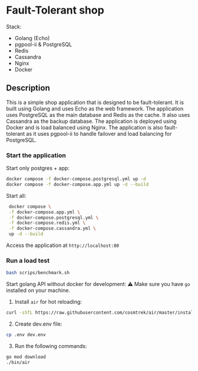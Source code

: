 # Fault-Tolerant shop

Stack:

- Golang (Echo)
- pgpool-ii & PostgreSQL
- Redis
- Cassandra
- Nginx
- Docker

## Description

This is a simple shop application that is designed to be fault-tolerant. It is built using Golang and uses Echo as the
web framework. The application uses PostgreSQL as the main database and Redis as the cache. It also uses Cassandra as
the backup database. The application is deployed using Docker and is load balanced using Nginx. The application is also
fault-tolerant as it uses pgpool-ii to handle failover and load balancing for PostgreSQL.

### Start the application

Start only postgres + app:

```bash
docker compose -f docker-compose.postgresql.yml up -d
docker compose -f docker-compose.app.yml up -d --build
```

Start all:

```bash
 docker compose \
 -f docker-compose.app.yml \
 -f docker-compose.postgresql.yml \
 -f docker-compose.redis.yml \
 -f docker-compose.cassandra.yml \
 up -d --build
```

Access the application at `http://localhost:80`

### Run a load test

```bash
bash scrips/benchmark.sh
```

Start golang API without docker for development:
:warning: Make sure you have `go` installed on your machine.

1. Install `air` for hot reloading:

```bash
curl -sSfL https://raw.githubusercontent.com/cosmtrek/air/master/install.sh | sh -s
```

2. Create dev.env file:

```bash
cp .env dev.env
```
3. Run the following commands:

```bash
go mod download
./bin/air
```


